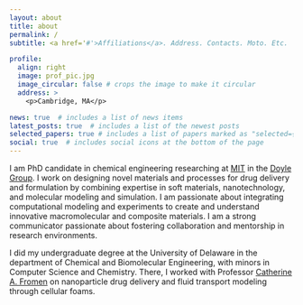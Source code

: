 ```yaml
---
layout: about
title: about
permalink: /
subtitle: <a href='#'>Affiliations</a>. Address. Contacts. Moto. Etc.

profile:
  align: right
  image: prof_pic.jpg
  image_circular: false # crops the image to make it circular
  address: >
    <p>Cambridge, MA</p>

news: true  # includes a list of news items
latest_posts: true  # includes a list of the newest posts
selected_papers: true # includes a list of papers marked as "selected={true}"
social: true  # includes social icons at the bottom of the page
---
```


I am PhD candidate in chemical engineering researching at [MIT](https://cheme.mit.edu/) in the [Doyle Group](https://doylegroup.mit.edu/). I work on designing novel materials and processes for drug delivery and formulation by combining expertise in soft materials, nanotechnology, and molecular modeling and simulation. I am passionate about integrating computational modeling and experiments to create and understand innovative macromolecular and composite materials. I am a strong communicator passionate about fostering collaboration and mentorship in research environments.

I did my undergraduate degree at the University of Delaware in the department of Chemical and Biomolecular Engineering, with minors in Computer Science and Chemistry. There, I worked with Professor [Catherine A. Fromen](https://sites.udel.edu/cfromen/research/) on nanoparticle drug delivery and fluid transport modeling through cellular foams. 
